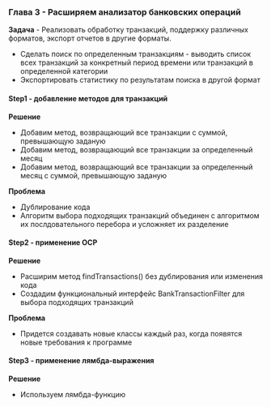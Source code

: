 ### Глава 3 - Расширяем анализатор банковских операций
**Задача** - Реализовать обработку транзакций, поддержку различных форматов, экспорт отчетов в другие форматы.

* Сделать поиск по определенным транзакциям - выводить список всех транзакций за конкретный период времени или транзакций в определенной категории
* Экспортировать статистику по результатам поиска в другой формат

#### Step1 - добавление методов  для транзакций
**Решение**
* Добавим метод, возвращающий все транзакции с суммой, превышающую заданую
* Добавим метод, возвращающий все транзакции за определенный месяц
* Добавим метод, возвращающий все транзакции за определенный месяц с суммой, превышающую заданую

**Проблема**
* Дублирование кода
* Алгоритм выбора подходящих транзакций объединен с алгоритмом их послдовательного перебора и усложняет их разделение

#### Step2 - применение OCP
**Решение**
* Расширим метод findTransactions() без дублирования или изменения кода
* Создадим функциональный интерфейс BankTransactionFilter для выбора подходящих транзакций

**Проблема**
* Придется создавать новые классы каждый раз, когда появятся новые требования к программе

#### Step3 - применение лямбда-выражения
**Решение**
* Используем лямбда-функцию

